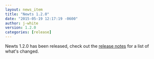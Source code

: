 ```yaml
---
layout: news_item
title: "Newts 1.2.0"
date: "2015-05-19 12:17:19 -0600"
author: j-white
version: 1.2.0
categories: [release]
---
```


Newts 1.2.0 has been released, check out the [release notes](https://github.com/OpenNMS/newts/blob/1.2.0/NEWS.rst) for a list of what's changed.

